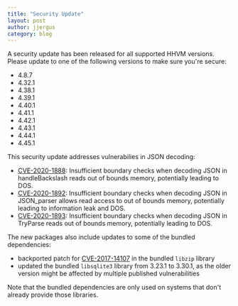 ```yaml
---
title: "Security Update"
layout: post
author: jjergus
category: blog
---
```


A security update has been released for all supported HHVM versions. Please
update to one of the following versions to make sure you're secure:

- 4.8.7
- 4.32.1
- 4.38.1
- 4.39.1
- 4.40.1
- 4.41.1
- 4.42.1
- 4.43.1
- 4.44.1
- 4.45.1

This security update addresses vulnerabilies in JSON decoding:

- [CVE-2020-1888](https://cve.mitre.org/cgi-bin/cvename.cgi?name=CVE-2020-1888):
  Insufficient boundary checks when decoding JSON in handleBackslash reads out
  of bounds memory, potentially leading to DOS.
- [CVE-2020-1892](https://cve.mitre.org/cgi-bin/cvename.cgi?name=CVE-2020-1892):
  Insufficient boundary checks when decoding JSON in JSON_parser allows read
  access to out of bounds memory, potentially leading to information leak and
  DOS.
- [CVE-2020-1893](https://cve.mitre.org/cgi-bin/cvename.cgi?name=CVE-2020-1893):
  Insufficient boundary checks when decoding JSON in TryParse reads out of
  bounds memory, potentially leading to DOS.

The new packages also include updates to some of the bundled dependencies:

- backported patch for
  [CVE-2017-14107](https://cve.mitre.org/cgi-bin/cvename.cgi?name=CVE-2017-14107)
  in the bundled `libzip` library
- updated the bundled `libsqlite3` library from 3.23.1 to 3.30.1, as the older
  version might be affected by multiple published vulnerabilities

Note that the bundled dependencies are only used on systems that don't already
provide those libraries.
